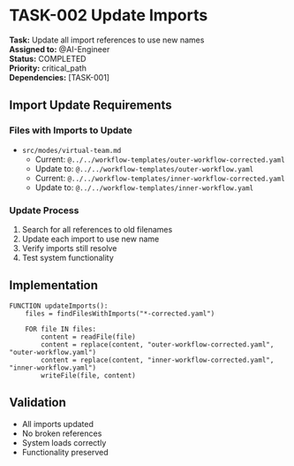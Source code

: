 # TASK-002 Update Imports

**Task:** Update all import references to use new names  
**Assigned to:** @AI-Engineer  
**Status:** COMPLETED  
**Priority:** critical_path  
**Dependencies:** [TASK-001]

## Import Update Requirements

### Files with Imports to Update
- `src/modes/virtual-team.md`
  - Current: `@../../workflow-templates/outer-workflow-corrected.yaml`
  - Update to: `@../../workflow-templates/outer-workflow.yaml`
  - Current: `@../../workflow-templates/inner-workflow-corrected.yaml`
  - Update to: `@../../workflow-templates/inner-workflow.yaml`

### Update Process
1. Search for all references to old filenames
2. Update each import to use new name
3. Verify imports still resolve
4. Test system functionality

## Implementation

```pseudocode
FUNCTION updateImports():
    files = findFilesWithImports("*-corrected.yaml")
    
    FOR file IN files:
        content = readFile(file)
        content = replace(content, "outer-workflow-corrected.yaml", "outer-workflow.yaml")
        content = replace(content, "inner-workflow-corrected.yaml", "inner-workflow.yaml")
        writeFile(file, content)
```

## Validation

- All imports updated
- No broken references
- System loads correctly
- Functionality preserved